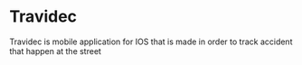 # Travidec
Travidec is mobile application for IOS that is made in order to track accident that happen at the street
